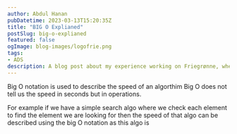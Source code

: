```yaml
---
author: Abdul Hanan
pubDatetime: 2023-03-13T15:20:35Z
title: "BIG O Explianed"
postSlug: big-o-explianed
featured: false
ogImage: blog-images/logofrie.png
tags:
- ADS
description: A blog post about my experience working on Friegrønne, where I share my experience building Friegrønne's website using SEO and designing tools like Figma and WordPress.
---
```


Big O notation is used to describe the speed of an algorthim
Big O does not tell us the speed in seconds but in operations.

For example if we have a simple search algo where we check each element to find the element we are looking for then the speed of that algo can be described using the big O notation as this algo is 